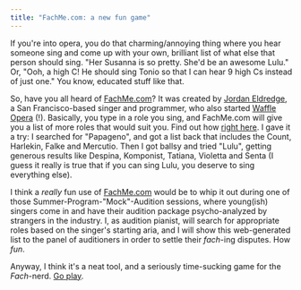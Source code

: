 ```yaml
---
title: "FachMe.com: a new fun game"
---
```


If you're into opera, you do that charming/annoying thing where you hear someone sing and come up with your own, brilliant list of what else that person should sing. "Her Susanna is so pretty. She'd be an awesome Lulu." Or, "Ooh, a high C! He should sing Tonio so that I can hear 9 high Cs instead of just one." You know, educated stuff like that.

So, have you all heard of [FachMe.com](http://fachme.com/)? It was created by [Jordan Eldredge](http://jordaneldredge.com/), a San Francisco-based singer and programmer, who also started [Waffle Opera](http://waffleopera.com/) (!). Basically, you type in a role you sing, and FachMe.com will give you a list of more roles that would suit you. Find out how [right here](http://blog.classicalcode.com/2011/05/fachme-find-your-roles/). I gave it a try: I searched for "Papageno", and got a list back that includes the Count, Harlekin, Falke and Mercutio. Then I got ballsy and tried "Lulu", getting generous results like Despina, Komponist, Tatiana, Violetta and Senta (I guess it really is true that if you can sing Lulu, you deserve to sing everything else).

I think a _really_ fun use of [FachMe.com](http://fachme.com/) would be to whip it out during one of those Summer-Program-"Mock"-Audition sessions, where young(ish) singers come in and have their audition package psycho-analyzed by strangers in the industry. I, as audition pianist, will search for appropriate roles based on the singer's starting aria, and I will show this web-generated list to the panel of auditioners in order to settle their _fach_-ing disputes. How _fun_.

Anyway, I think it's a neat tool, and a seriously time-sucking game for the _Fach_-nerd. [Go play](http://fachme.com/).
